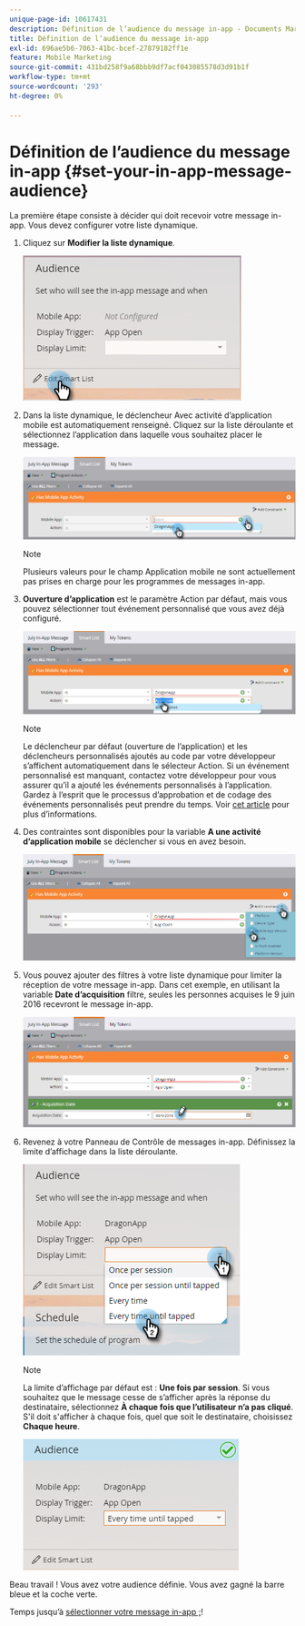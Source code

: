 ```yaml
---
unique-page-id: 10617431
description: Définition de l’audience du message in-app - Documents Marketo - Documentation du produit
title: Définition de l’audience du message in-app
exl-id: 696ae5b6-7063-41bc-bcef-27879182ff1e
feature: Mobile Marketing
source-git-commit: 431bd258f9a68bbb9df7acf043085578d3d91b1f
workflow-type: tm+mt
source-wordcount: '293'
ht-degree: 0%

---
```


# Définition de l’audience du message in-app {#set-your-in-app-message-audience}

La première étape consiste à décider qui doit recevoir votre message in-app. Vous devez configurer votre liste dynamique.

1. Cliquez sur **Modifier la liste dynamique**.

   ![](assets/image2016-5-9-15-3a15-3a7.png)

1. Dans la liste dynamique, le déclencheur Avec activité d’application mobile est automatiquement renseigné. Cliquez sur la liste déroulante et sélectionnez l’application dans laquelle vous souhaitez placer le message.

   ![](assets/image2016-5-9-15-3a18-3a10.png)

   >[!NOTE]
   >
   >Plusieurs valeurs pour le champ Application mobile ne sont actuellement pas prises en charge pour les programmes de messages in-app.

1. **Ouverture d’application** est le paramètre Action par défaut, mais vous pouvez sélectionner tout événement personnalisé que vous avez déjà configuré.

   ![](assets/image2016-5-9-15-3a20-3a23.png)

   >[!NOTE]
   >
   >Le déclencheur par défaut (ouverture de l’application) et les déclencheurs personnalisés ajoutés au code par votre développeur s’affichent automatiquement dans le sélecteur Action. Si un événement personnalisé est manquant, contactez votre développeur pour vous assurer qu’il a ajouté les événements personnalisés à l’application. Gardez à l’esprit que le processus d’approbation et de codage des événements personnalisés peut prendre du temps. Voir [cet article](/help/marketo/product-docs/mobile-marketing/admin/before-you-create-push-notifications-and-in-app-messages.md) pour plus d’informations.

1. Des contraintes sont disponibles pour la variable **A une activité d’application mobile** se déclencher si vous en avez besoin.

   ![](assets/image2016-5-9-15-3a22-3a27.png)

1. Vous pouvez ajouter des filtres à votre liste dynamique pour limiter la réception de votre message in-app. Dans cet exemple, en utilisant la variable **Date d’acquisition** filtre, seules les personnes acquises le 9 juin 2016 recevront le message in-app.

   ![](assets/image2016-5-9-15-3a26-3a2.png)

1. Revenez à votre Panneau de Contrôle de messages in-app. Définissez la limite d’affichage dans la liste déroulante.

   ![](assets/image2016-5-9-15-3a30-3a35.png)

   >[!NOTE]
   >
   >La limite d’affichage par défaut est : **Une fois par session**. Si vous souhaitez que le message cesse de s’afficher après la réponse du destinataire, sélectionnez **À chaque fois que l’utilisateur n’a pas cliqué**. S&#39;il doit s&#39;afficher à chaque fois, quel que soit le destinataire, choisissez **Chaque heure**.

   ![](assets/image2016-5-9-15-3a32-3a6.png)

Beau travail ! Vous avez votre audience définie. Vous avez gagné la barre bleue et la coche verte.

Temps jusqu’à [sélectionner votre message in-app ;](/help/marketo/product-docs/mobile-marketing/in-app-messages/sending-your-in-app-message/select-your-in-app-message.md)!

